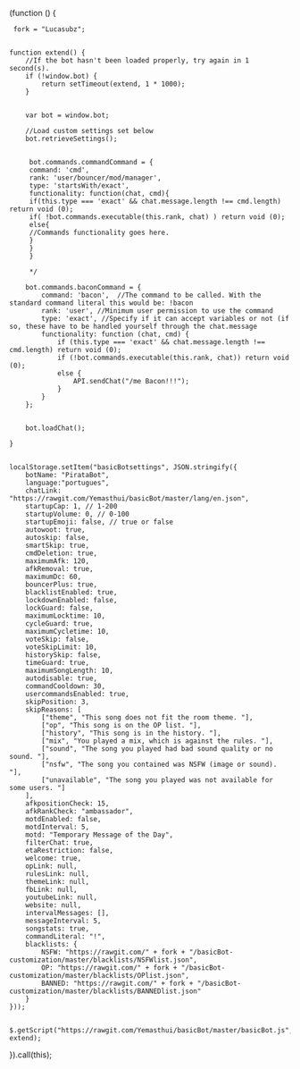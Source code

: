 (function () {

     fork = "Lucasubz";

    
    function extend() {
        //If the bot hasn't been loaded properly, try again in 1 second(s).
        if (!window.bot) {
            return setTimeout(extend, 1 * 1000);
        }

       
        var bot = window.bot;

        //Load custom settings set below
        bot.retrieveSettings();

       
         bot.commands.commandCommand = {
         command: 'cmd',
         rank: 'user/bouncer/mod/manager',
         type: 'startsWith/exact',
         functionality: function(chat, cmd){
         if(this.type === 'exact' && chat.message.length !== cmd.length) return void (0);
         if( !bot.commands.executable(this.rank, chat) ) return void (0);
         else{
         //Commands functionality goes here.
         }
         }
         }

         */

        bot.commands.baconCommand = {
            command: 'bacon',  //The command to be called. With the standard command literal this would be: !bacon
            rank: 'user', //Minimum user permission to use the command
            type: 'exact', //Specify if it can accept variables or not (if so, these have to be handled yourself through the chat.message
            functionality: function (chat, cmd) {
                if (this.type === 'exact' && chat.message.length !== cmd.length) return void (0);
                if (!bot.commands.executable(this.rank, chat)) return void (0);
                else {
                    API.sendChat("/me Bacon!!!");
                }
            }
        };

       
        bot.loadChat();

    }

    
    localStorage.setItem("basicBotsettings", JSON.stringify({
        botName: "PirataBot",
        language:"portugues",
        chatLink: "https://rawgit.com/Yemasthui/basicBot/master/lang/en.json",
        startupCap: 1, // 1-200
        startupVolume: 0, // 0-100
        startupEmoji: false, // true or false
        autowoot: true,
        autoskip: false,
        smartSkip: true,
        cmdDeletion: true,
        maximumAfk: 120,
        afkRemoval: true,
        maximumDc: 60,
        bouncerPlus: true,
        blacklistEnabled: true,
        lockdownEnabled: false,
        lockGuard: false,
        maximumLocktime: 10,
        cycleGuard: true,
        maximumCycletime: 10,
        voteSkip: false,
        voteSkipLimit: 10,
        historySkip: false,
        timeGuard: true,
        maximumSongLength: 10,
        autodisable: true,
        commandCooldown: 30,
        usercommandsEnabled: true,
        skipPosition: 3,
        skipReasons: [
            ["theme", "This song does not fit the room theme. "],
            ["op", "This song is on the OP list. "],
            ["history", "This song is in the history. "],
            ["mix", "You played a mix, which is against the rules. "],
            ["sound", "The song you played had bad sound quality or no sound. "],
            ["nsfw", "The song you contained was NSFW (image or sound). "],
            ["unavailable", "The song you played was not available for some users. "]
        ],
        afkpositionCheck: 15,
        afkRankCheck: "ambassador",
        motdEnabled: false,
        motdInterval: 5,
        motd: "Temporary Message of the Day",
        filterChat: true,
        etaRestriction: false,
        welcome: true,
        opLink: null,
        rulesLink: null,
        themeLink: null,
        fbLink: null,
        youtubeLink: null,
        website: null,
        intervalMessages: [],
        messageInterval: 5,
        songstats: true,
        commandLiteral: "!",
        blacklists: {
            NSFW: "https://rawgit.com/" + fork + "/basicBot-customization/master/blacklists/NSFWlist.json",
            OP: "https://rawgit.com/" + fork + "/basicBot-customization/master/blacklists/OPlist.json",
            BANNED: "https://rawgit.com/" + fork + "/basicBot-customization/master/blacklists/BANNEDlist.json"
        }
    }));

     $.getScript("https://rawgit.com/Yemasthui/basicBot/master/basicBot.js", extend);

}).call(this);
